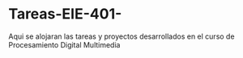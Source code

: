 # Tareas-EIE-401-
Aqui se alojaran las tareas y proyectos desarrollados en el curso de Procesamiento Digital Multimedia
